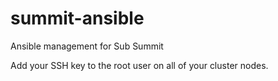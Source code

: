 # summit-ansible
Ansible management for Sub Summit

Add your SSH key to the root user on all of your cluster nodes.
